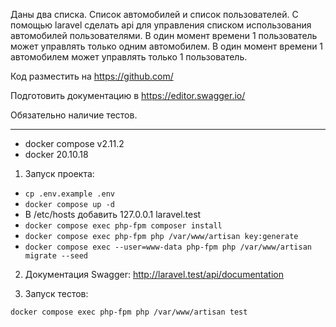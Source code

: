 Даны два списка.
Список автомобилей и список пользователей.
C помощью laravel сделать api для управления списком использования автомобилей пользователями.
В один момент времени 1 пользователь может управлять только одним автомобилем. В один момент времени 1 автомобилем может управлять только 1 пользователь.

Код разместить на https://github.com/

Подготовить документацию в https://editor.swagger.io/

Обязательно наличие тестов.

---

- docker compose v2.11.2
- docker 20.10.18

1. Запуск проекта:

- `cp .env.example .env`
- `docker compose up -d`
- В /etc/hosts добавить 127.0.0.1 laravel.test
- `docker compose exec php-fpm composer install`
- `docker compose exec php-fpm php /var/www/artisan key:generate`
- `docker compose exec --user=www-data php-fpm php /var/www/artisan migrate --seed`

2. Документация Swagger:
http://laravel.test/api/documentation

3. Запуск тестов:

`docker compose exec php-fpm php /var/www/artisan test`
